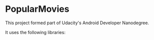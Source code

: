 # PopularMovies
This project formed part of Udacity's Android Developer Nanodegree.

It uses the following libraries:

